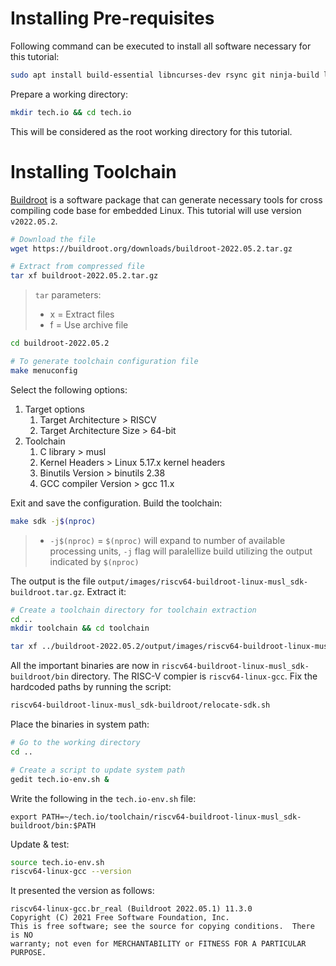 # Installing Pre-requisites

Following command can be executed to install all software necessary for this tutorial:

``` bash
sudo apt install build-essential libncurses-dev rsync git ninja-build libglib2.0-dev libpixman-1-dev bison flex libssl-dev 
```

Prepare a working directory:
``` bash
mkdir tech.io && cd tech.io
```
This will be considered as the root working directory for this tutorial.

# Installing Toolchain

[Buildroot](https://buildroot.org/) is a software package that can generate necessary tools for cross compiling code base for embedded Linux. This tutorial will use version `v2022.05.2`.

``` bash
# Download the file
wget https://buildroot.org/downloads/buildroot-2022.05.2.tar.gz

# Extract from compressed file
tar xf buildroot-2022.05.2.tar.gz
```
> `tar` parameters:
> - x = Extract files
> - f = Use archive file

``` bash
cd buildroot-2022.05.2

# To generate toolchain configuration file
make menuconfig
```

Select the following options:
1. Target options
    1. Target Architecture > RISCV
    1. Target Architecture Size > 64-bit
1. Toolchain
    1. C library > musl
    1. Kernel Headers > Linux 5.17.x kernel headers
    1. Binutils Version > binutils 2.38
    1. GCC compiler Version > gcc 11.x

Exit and save the configuration. Build the toolchain:
``` bash
make sdk -j$(nproc)
```
> - `-j$(nproc)` = `$(nproc)` will expand to number of available processing units, `-j` flag will paralellize build utilizing the output indicated by `$(nproc)`


The output is the file `output/images/riscv64-buildroot-linux-musl_sdk-buildroot.tar.gz`. Extract it:

``` bash
# Create a toolchain directory for toolchain extraction
cd ..
mkdir toolchain && cd toolchain

tar xf ../buildroot-2022.05.2/output/images/riscv64-buildroot-linux-musl_sdk-buildroot.tar.gz
```

All the important binaries are now in `riscv64-buildroot-linux-musl_sdk-buildroot/bin` directory. The RISC-V compier is `riscv64-linux-gcc`. Fix the hardcoded paths by running the script:

``` bash
riscv64-buildroot-linux-musl_sdk-buildroot/relocate-sdk.sh
```

Place the binaries in system path:

``` bash
# Go to the working directory
cd ..

# Create a script to update system path
gedit tech.io-env.sh &
```

Write the following in the `tech.io-env.sh` file:
```
export PATH=~/tech.io/toolchain/riscv64-buildroot-linux-musl_sdk-buildroot/bin:$PATH
```

Update & test:

``` bash
source tech.io-env.sh
riscv64-linux-gcc --version
```

It presented the version as follows:
```
riscv64-linux-gcc.br_real (Buildroot 2022.05.1) 11.3.0
Copyright (C) 2021 Free Software Foundation, Inc.
This is free software; see the source for copying conditions.  There is NO
warranty; not even for MERCHANTABILITY or FITNESS FOR A PARTICULAR PURPOSE.
```
